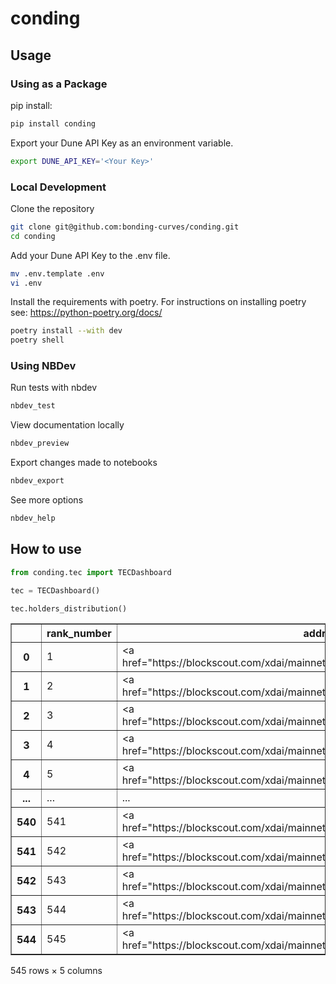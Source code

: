 conding
================

<!-- WARNING: THIS FILE WAS AUTOGENERATED! DO NOT EDIT! -->

## Usage

### Using as a Package

pip install:

``` sh
pip install conding
```

Export your Dune API Key as an environment variable.

``` sh
export DUNE_API_KEY='<Your Key>'
```

### Local Development

Clone the repository

``` sh
git clone git@github.com:bonding-curves/conding.git
cd conding
```

Add your Dune API Key to the .env file.

``` sh
mv .env.template .env
vi .env
```

Install the requirements with poetry. For instructions on installing
poetry see: https://python-poetry.org/docs/

``` sh
poetry install --with dev
poetry shell
```

### Using NBDev

Run tests with nbdev

``` sh
nbdev_test
```

View documentation locally

``` sh
nbdev_preview
```

Export changes made to notebooks

``` sh
nbdev_export
```

See more options

``` sh
nbdev_help
```

## How to use

``` python
from conding.tec import TECDashboard
```

``` python
tec = TECDashboard()
```

``` python
tec.holders_distribution()
```

<div>
<style scoped>
    .dataframe tbody tr th:only-of-type {
        vertical-align: middle;
    }

    .dataframe tbody tr th {
        vertical-align: top;
    }

    .dataframe thead th {
        text-align: right;
    }
</style>
<table border="1" class="dataframe">
  <thead>
    <tr style="text-align: right;">
      <th></th>
      <th>rank_number</th>
      <th>address</th>
      <th>balance</th>
      <th>perc</th>
      <th>cumulative_perc</th>
    </tr>
  </thead>
  <tbody>
    <tr>
      <th>0</th>
      <td>1</td>
      <td>&lt;a href="https://blockscout.com/xdai/mainnet/a...</td>
      <td>1.500717e+05</td>
      <td>8.264853e-02</td>
      <td>0.082649</td>
    </tr>
    <tr>
      <th>1</th>
      <td>2</td>
      <td>&lt;a href="https://blockscout.com/xdai/mainnet/a...</td>
      <td>1.060533e+05</td>
      <td>5.840639e-02</td>
      <td>0.141055</td>
    </tr>
    <tr>
      <th>2</th>
      <td>3</td>
      <td>&lt;a href="https://blockscout.com/xdai/mainnet/a...</td>
      <td>7.383866e+04</td>
      <td>4.066494e-02</td>
      <td>0.181720</td>
    </tr>
    <tr>
      <th>3</th>
      <td>4</td>
      <td>&lt;a href="https://blockscout.com/xdai/mainnet/a...</td>
      <td>6.933751e+04</td>
      <td>3.818603e-02</td>
      <td>0.219906</td>
    </tr>
    <tr>
      <th>4</th>
      <td>5</td>
      <td>&lt;a href="https://blockscout.com/xdai/mainnet/a...</td>
      <td>5.916598e+04</td>
      <td>3.258430e-02</td>
      <td>0.252490</td>
    </tr>
    <tr>
      <th>...</th>
      <td>...</td>
      <td>...</td>
      <td>...</td>
      <td>...</td>
      <td>...</td>
    </tr>
    <tr>
      <th>540</th>
      <td>541</td>
      <td>&lt;a href="https://blockscout.com/xdai/mainnet/a...</td>
      <td>1.024000e-15</td>
      <td>5.639443e-22</td>
      <td>1.000000</td>
    </tr>
    <tr>
      <th>541</th>
      <td>542</td>
      <td>&lt;a href="https://blockscout.com/xdai/mainnet/a...</td>
      <td>2.560000e-16</td>
      <td>1.409861e-22</td>
      <td>1.000000</td>
    </tr>
    <tr>
      <th>542</th>
      <td>543</td>
      <td>&lt;a href="https://blockscout.com/xdai/mainnet/a...</td>
      <td>8.000000e-17</td>
      <td>4.405815e-23</td>
      <td>1.000000</td>
    </tr>
    <tr>
      <th>543</th>
      <td>544</td>
      <td>&lt;a href="https://blockscout.com/xdai/mainnet/a...</td>
      <td>1.600000e-17</td>
      <td>8.811630e-24</td>
      <td>1.000000</td>
    </tr>
    <tr>
      <th>544</th>
      <td>545</td>
      <td>&lt;a href="https://blockscout.com/xdai/mainnet/a...</td>
      <td>1.000000e-18</td>
      <td>5.507269e-25</td>
      <td>1.000000</td>
    </tr>
  </tbody>
</table>
<p>545 rows × 5 columns</p>
</div>
